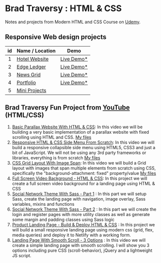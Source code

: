 # Brad Traversy : HTML & CSS

Notes and projects from Modern HTML and CSS Course on [Udemy](https://www.udemy.com/course/modern-html-css-from-the-beginning/?referralCode=EB0470C43F3C3E9AA306).

## Responsive Web design projects

| id  | Name / Location                 |      Demo       |
| :-: | :------------------------------ | :-------------: |
|  1  | [Hotel Website](./01_Hotel)  | [Live Demo\*]() |
|  2  | [Edge Ledger](./02_EdgeLedger)  | [Live Demo\*]() |
|  3  | [News Grid](./03_NewsGrid)      | [Live Demo\*]() |
|  4  | [Portfolio](./04_Portfolio)     | [Live Demo\*]() |
|  5  | [Mini Projects](./MiniProjects) |                 |

## Brad Traversy Fun Project from [YouTube](./YouTube) (HTML/CSS)


1. [Basic Parallax Website With HTML & CSS](https://www.youtube.com/watch?v=JttTcnidSdQ&t=68s): In this video we will be building a very basic implementation of a parallax website with fixed scrolling using HTML and CSS. [My files](./YouTube/parallaxwebsite)
1. [Responsive HTML & CSS Side Menu From Scratch](https://www.youtube.com/watch?v=wpGNFGqNfdU): In this video we will build a responsive collapsible side menu using HTML5, CSS3 and just a bit of JavaScript. We will not be using any 3rd party frameworks or libraries, everything is from scratch [My files](./YouTube/sidemenu)
1. [CSS Grid Layout With Image Span](https://www.youtube.com/watch?v=-qOe8lBAChE): In this video we will build a Grid layout with images that span multiple elements from scratch using CSS, specifically the "background-attachment: fixed" property/value [My files](./YouTube/CSS_ImageSpan)
1. [Full Screen Video Background - HTML & CSS](https://www.youtube.com/watch?v=Gx_7GQtSdpc&t=94s): In this project we will create a full screen video background for a landing page using HTML & CSS
1. [Social Network Theme With Sass - Part 1](https://www.youtube.com/watch?v=IFM9hbapeA0) : In this part we will setup Sass, create the landing page with navigation, image overlay, Sass variables, mixins and functions
1. [Social Network Theme With Sass - Part 2](https://www.youtube.com/watch?v=xoxJxifNWPE) : In this part we will create the login and register pages with more utility classes as well as generate some margin and padding classes using Sass logic
1. [Product Landing Page - Build & Deploy HTML & CSS](https://www.youtube.com/watch?v=61R5kn_kYwY&) : In this project we will build a small responsive landing page using modern css (grid, flex, media queries) and deploy it to Netlify with a working form.
1. [Landing Page With Smooth Scroll - 3 Options](https://www.youtube.com/watch?v=y9nlfqT4s9s) : In this video we will create a simple landing page with smooth scrolling. I will show you 3 options including pure CSS (scroll-behavior), jQuery and a lightweight JS script.